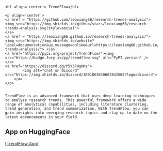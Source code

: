 

    <h1 align='center'> TrendFlow</h1>

    <p align='center'>
    <a href = "https://github.com/leoxiang66/research-trends-analysis">
    <img src="https://img.shields.io/github/stars/leoxiang66/research-trends-analysis.svg?style=social">
    </a>
    <a href = "https://leoxiang66.github.io/research-trends-analysis/"><img src="https://img.shields.io/website?label=documentation&up_message=online&url=https://leoxiang66.github.io/research-trends-analysis/"> </a>
    <a href="https://pypi.org/project/TrendFlow/"><img src="https://badge.fury.io/py/trendflow.svg" alt="PyPI version" /> </a>
    <a href="https://discord.gg/P5Y3FHgHRz">
            <img alt="chat on Discord" src="https://img.shields.io/discord/1091063040662843565?logo=discord">
        </a>
    </p>


    TrendFlow is an advanced framework that uses deep learning techniques to analyze research trends. This powerful framework offers a wide range of analytical capabilities, including literature clustering, trend generation, and trend summarization. With TrendFlow, you can gain insights into emerging research topics and stay up-to-date on the latest advancements in your field.

## App on HuggingFace
[[TrendFlow App](https://huggingface.co/spaces/Adapting/TrendFlow)]







